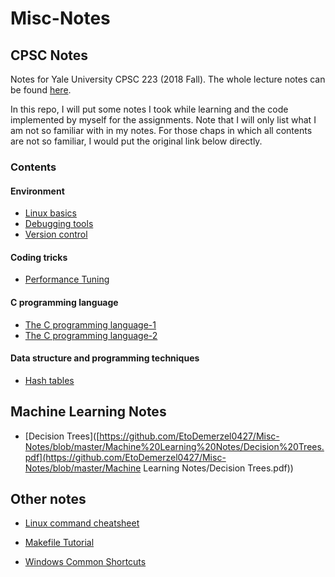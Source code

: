 # Misc-Notes

## CPSC Notes

Notes for Yale University CPSC 223 (2018 Fall). The whole lecture notes can be found [here](http://cs.yale.edu/homes/aspnes/classes/223/notes.html).

In this repo, I will put some notes I took while learning and the code implemented by myself for the assignments. Note that I will only list what I am not so familiar with in my notes. For those chaps in which all contents are not so familiar, I would put the original link below directly.

### Contents

#### Environment

* [Linux basics](https://github.com/EtoDemerzel0427/Yale-CPSC-223/blob/master/Notes/1.Linux%20Basics%20notes.md)
* [Debugging tools](https://github.com/EtoDemerzel0427/Yale-CPSC-223/blob/master/Notes/1.Linux%20Basics%20notes.md)
* [Version control](http://cs.yale.edu/homes/aspnes/classes/223/notes.html#versionControl)

#### Coding tricks

* [Performance Tuning](http://cs.yale.edu/homes/aspnes/classes/223/notes.html#performanceTuning)

####  C programming language

* [The C programming language-1](https://github.com/EtoDemerzel0427/Yale-CPSC-223/blob/master/Notes/3.The%20C%20programming%20language-1.md)
* [The C programming language-2](https://github.com/EtoDemerzel0427/Yale-CPSC-223/blob/master/Notes/4.The%20C%20programming%20language-2.md)

#### Data structure and programming techniques

* [Hash tables](https://github.com/EtoDemerzel0427/Yale-CPSC-223/blob/master/Notes/5.Hash%20tables.md)



## Machine Learning Notes

* [Decision Trees]([https://github.com/EtoDemerzel0427/Misc-Notes/blob/master/Machine%20Learning%20Notes/Decision%20Trees.pdf](https://github.com/EtoDemerzel0427/Misc-Notes/blob/master/Machine Learning Notes/Decision Trees.pdf))



## Other notes

* [Linux command cheatsheet]([https://github.com/EtoDemerzel0427/Misc-Notes/blob/master/Other%20Notes/Linux%20Command%20cheatsheet.md](https://github.com/EtoDemerzel0427/Misc-Notes/blob/master/Other%20Notes/Linux%20Command%20cheatsheet.md))

* [Makefile Tutorial]([https://github.com/EtoDemerzel0427/Misc-Notes/blob/master/Other%20Notes/Makefile%20Tutorial.md](https://github.com/EtoDemerzel0427/Misc-Notes/blob/master/Other%20Notes/Makefile%20Tutorial.md))

* [Windows Common Shortcuts]([https://github.com/EtoDemerzel0427/Misc-Notes/blob/master/Other%20Notes/Windows%20Common%20Shortcuts.md](https://github.com/EtoDemerzel0427/Misc-Notes/blob/master/Other%20Notes/Windows%20Common%20Shortcuts.md))

  

